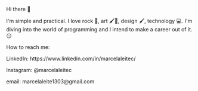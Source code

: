 Hi there 👋

I'm simple and practical. I love rock 🎸, art 🖌🎨, design 🖌️, technology 💻. I'm diving into the world of programming and I intend to make a career out of it. 😏

How to reach me: 
<p>LinkedIn: https://www.linkedin.com/in/marcelaleitec/</p>
<p>Instagram: @marcelaleitec</p>
<p>email: marcelaleite1303@gmail.com</p>

<!--
**marcelaleitec/marcelaleitec** is a ✨ _special_ ✨ repository because its `README.md` (this file) appears on your GitHub profile.

Here are some ideas to get you started:

- 🔭 I’m currently working on ...
- 🌱 I’m currently learning ...
- 👯 I’m looking to collaborate on ...
- 🤔 I’m looking for help with ...
- 💬 Ask me about ...
- 📫 How to reach me: ...
- 😄 Pronouns: ...
- ⚡ Fun fact: ...
-->
